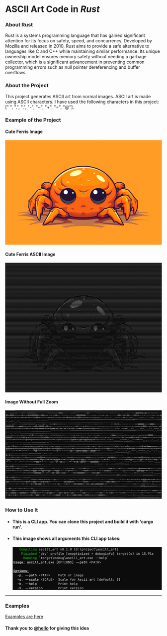 # ASCII Art Code in **_Rust_**

### About Rust

Rust is a systems programming language that has gained significant attention for
its focus on safety, speed, and concurrency. Developed by Mozilla and released
in 2010, Rust aims to provide a safe alternative to languages like C and C++
while maintaining similar performance. Its unique ownership model ensures memory
safety without needing a garbage collector, which is a significant advancement
in preventing common programming errors such as null pointer dereferencing and
buffer overflows.

### About the Project

This project generates ASCII art from normal images. ASCII art is made using
ASCII characters. I have used the following characters in this project: [" ",
".", ",", "-", "~", "+", "=", "@"].

### Example of the Project

#### Cute Ferris Image

![Cute Ferris](example/cute_ferris.png)

#### Cute Ferris ASCII Image

![Cute Ferris ASCII](example/cute_ferris_ascill.png)

#### Image Without Full Zoom

![Image Without Zoom](example/code_image_while_making_project/prove.png)

### How to Use It

- #### This is a CLI app. You can clone this project and build it with 'cargo run'.
- #### This image shows all arguments this CLI app takes:
  ![Help Image](example/code_image_while_making_project/help.png)

---

### Examples

[Examples are here](/example)

#### Thank you to [@hello](#) for giving this idea
